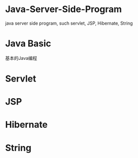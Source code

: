 # Java-Server-Side-Program
java server side program, such servlet, JSP, Hibernate, String

# Java Basic
 基本的Java编程
 
# Servlet

# JSP

# Hibernate

# String
